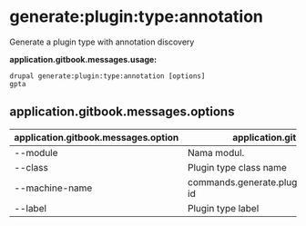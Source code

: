 # generate:plugin:type:annotation
Generate a plugin type with annotation discovery

**application.gitbook.messages.usage:**
```
drupal generate:plugin:type:annotation [options]
gpta
```

## application.gitbook.messages.options
application.gitbook.messages.option | application.gitbook.messages.details
-------|-------------
--module | Nama modul.
--class | Plugin type class name
--machine-name | commands.generate.plugin.type.annotation.options.plugin-id
--label | Plugin type label
